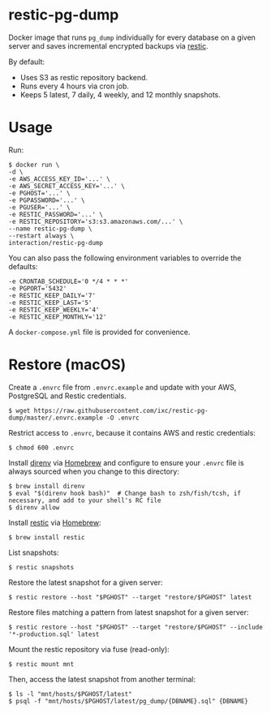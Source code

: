 # restic-pg-dump

Docker image that runs `pg_dump` individually for every database on a given server and saves incremental encrypted backups via [restic].

By default:

- Uses S3 as restic repository backend.
- Runs every 4 hours via cron job.
- Keeps 5 latest, 7 daily, 4 weekly, and 12 monthly snapshots.


# Usage

Run:

    $ docker run \
    -d \
    -e AWS_ACCESS_KEY_ID='...' \
    -e AWS_SECRET_ACCESS_KEY='...' \
    -e PGHOST='...' \
    -e PGPASSWORD='...' \
    -e PGUSER='...' \
    -e RESTIC_PASSWORD='...' \
    -e RESTIC_REPOSITORY='s3:s3.amazonaws.com/...' \
    --name restic-pg-dump \
    --restart always \
    interaction/restic-pg-dump

You can also pass the following environment variables to override the defaults:

    -e CRONTAB_SCHEDULE='0 */4 * * *'
    -e PGPORT='5432'
    -e RESTIC_KEEP_DAILY='7'
    -e RESTIC_KEEP_LAST='5'
    -e RESTIC_KEEP_WEEKLY='4'
    -e RESTIC_KEEP_MONTHLY='12'

A `docker-compose.yml` file is provided for convenience.


# Restore (macOS)

Create a `.envrc` file from `.envrc.example` and update with your AWS, PostgreSQL and Restic credentials.

    $ wget https://raw.githubusercontent.com/ixc/restic-pg-dump/master/.envrc.example -O .envrc

Restrict access to `.envrc`, because it contains AWS and restic credentials:

    $ chmod 600 .envrc

Install [direnv] via [Homebrew] and configure to ensure your `.envrc` file is always sourced when you change to this directory:

    $ brew install direnv
    $ eval "$(direnv hook bash)"  # Change bash to zsh/fish/tcsh, if necessary, and add to your shell's RC file
    $ direnv allow

Install [restic] via [Homebrew]:

    $ brew install restic

List snapshots:

    $ restic snapshots

Restore the latest snapshot for a given server:

    $ restic restore --host "$PGHOST" --target "restore/$PGHOST" latest

Restore files matching a pattern from latest snapshot for a given server:

    $ restic restore --host "$PGHOST" --target "restore/$PGHOST" --include '*-production.sql' latest

Mount the restic repository via fuse (read-only):

    $ restic mount mnt

Then, access the latest snapshot from another terminal:

    $ ls -l "mnt/hosts/$PGHOST/latest"
    $ psql -f "mnt/hosts/$PGHOST/latest/pg_dump/{DBNAME}.sql" {DBNAME}


[direnv]: https://direnv.net/
[Homebrew]: https://brew.sh/
[restic]: https://restic.net/
